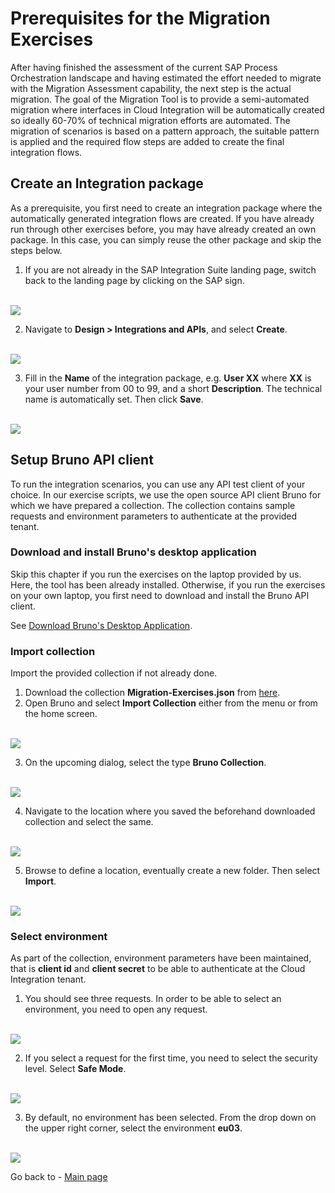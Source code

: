 
# Prerequisites for the Migration Exercises

After having finished the assessment of the current SAP Process Orchestration landscape and having estimated the effort needed to migrate with the Migration Assessment capability, the next step is the actual migration. The goal of the Migration Tool is to provide a semi-automated migration where interfaces in Cloud Integration will be automatically created so ideally 60-70% of technical migration efforts are automated. The migration of scenarios is based on a pattern approach, the suitable pattern is applied and the required flow steps are added to create the final integration flows.

## Create an Integration package

As a prerequisite, you first need to create an integration package where the automatically generated integration flows are created. If you have already run through other exercises before, you may have already created an own package. In this case, you can simply reuse the other package and skip the steps below.

1. If you are not already in the SAP Integration Suite landing page, switch back to the landing page by clicking on the SAP sign.

<br>![](/exercises/ex2/images/Navigate_Back.png)

2. Navigate to <b>Design > Integrations and APIs</b>, and select  <b>Create</b>.

<br>![](/exercises/ex2/images/Create_Pack.png)
   
3. Fill in the <b>Name</b> of the integration package, e.g. **User XX** where <b>XX</b> is your user number from 00 to 99, and a short <b>Description</b>. The technical name is automatically set. Then click <b>Save</b>.

<br>![](/exercises/ex2/images/00-02-SavePackage.png)

## Setup Bruno API client

To run the integration scenarios, you can use any API test client of your choice. In our exercise scripts,
we use the open source API client Bruno for which we have prepared a collection.
The collection contains sample requests and environment parameters to authenticate at the provided tenant.

### Download and install Bruno's desktop application

Skip this chapter if you run the exercises on the laptop provided by us. Here, the tool has been already installed.
Otherwise, if you run the exercises on your own laptop, you first need to download and install the Bruno API client.

See [Download Bruno's Desktop Application](https://docs.usebruno.com/get-started/bruno-basics/download).

### Import collection

Import the provided collection if not already done.

1. Download the collection **Migration-Exercises.json** from [here](/exercises/ex0/download/Migration-Exercises.json).
2. Open Bruno and select **Import Collection** either from the menu or from the home screen.

<br>![](/exercises/ex0/images/bruno-import-collection.png)

3. On the upcoming dialog, select the type **Bruno Collection**.

<br>![](/exercises/ex0/images/bruno-import-collection-bruno.png)

4. Navigate to the location where you saved the beforehand downloaded collection and select the same.

<br>![](/exercises/ex0/images/bruno-import-collection-file.png)

5. Browse to define a location, eventually create a new folder. Then select **Import**.

<br>![](/exercises/ex0/images/bruno-import-collection-location.png)

### Select environment

As part of the collection, environment parameters have been maintained, that is **client id** and **client secret** to be able to authenticate at the Cloud Integration tenant.

1. You should see three requests. In order to be able to select an environment, you need to open any request.

<br>![](/exercises/ex0/images/bruno-import-collection-requests.png)

2. If you select a request for the first time, you need to select the security level. Select **Safe Mode**.

<br>![](/exercises/ex0/images/bruno-open-save-mode.png)

3. By default, no environment has been selected. From the drop down on the upper right corner, select the environment **eu03**.

<br>![](/exercises/ex0/images/bruno-environment-configure.png)


Go back to - [Main page](../../README.md)
